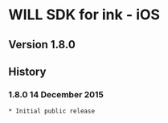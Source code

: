 # WILL SDK for ink - iOS

## Version 1.8.0

## History

### 1.8.0   14 December 2015
    * Initial public release

    
